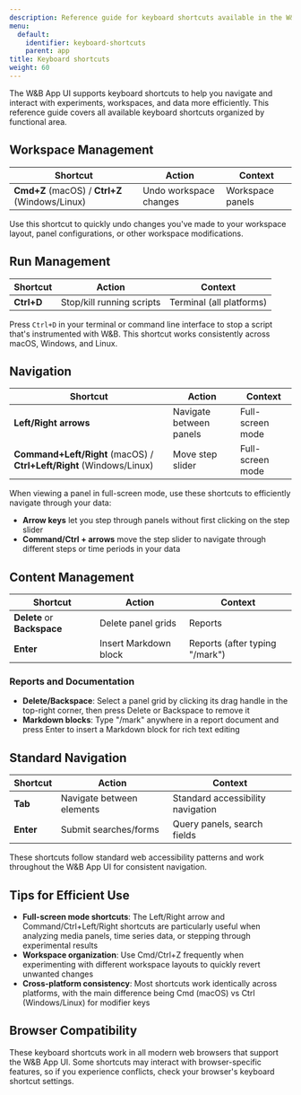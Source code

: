 ```yaml
---
description: Reference guide for keyboard shortcuts available in the W&B App UI
menu:
  default:
    identifier: keyboard-shortcuts
    parent: app
title: Keyboard shortcuts
weight: 60
---
```


The W&B App UI supports keyboard shortcuts to help you navigate and interact with experiments, workspaces, and data more efficiently. This reference guide covers all available keyboard shortcuts organized by functional area.

## Workspace Management

| Shortcut | Action | Context |
|----------|--------|---------|
| **Cmd+Z** (macOS) / **Ctrl+Z** (Windows/Linux) | Undo workspace changes | Workspace panels |

Use this shortcut to quickly undo changes you've made to your workspace layout, panel configurations, or other workspace modifications.

## Run Management

| Shortcut | Action | Context |
|----------|--------|---------|
| **Ctrl+D** | Stop/kill running scripts | Terminal (all platforms) |

Press `Ctrl+D` in your terminal or command line interface to stop a script that's instrumented with W&B. This shortcut works consistently across macOS, Windows, and Linux.

## Navigation

| Shortcut | Action | Context |
|----------|--------|---------|
| **Left/Right arrows** | Navigate between panels | Full-screen mode |
| **Command+Left/Right** (macOS) / **Ctrl+Left/Right** (Windows/Linux) | Move step slider | Full-screen mode |

When viewing a panel in full-screen mode, use these shortcuts to efficiently navigate through your data:
- **Arrow keys** let you step through panels without first clicking on the step slider
- **Command/Ctrl + arrows** move the step slider to navigate through different steps or time periods in your data

## Content Management

| Shortcut | Action | Context |
|----------|--------|---------|
| **Delete** or **Backspace** | Delete panel grids | Reports |
| **Enter** | Insert Markdown block | Reports (after typing "/mark") |

### Reports and Documentation
- **Delete/Backspace**: Select a panel grid by clicking its drag handle in the top-right corner, then press Delete or Backspace to remove it
- **Markdown blocks**: Type "/mark" anywhere in a report document and press Enter to insert a Markdown block for rich text editing

## Standard Navigation

| Shortcut | Action | Context |
|----------|--------|---------|
| **Tab** | Navigate between elements | Standard accessibility navigation |
| **Enter** | Submit searches/forms | Query panels, search fields |

These shortcuts follow standard web accessibility patterns and work throughout the W&B App UI for consistent navigation.

## Tips for Efficient Use

- **Full-screen mode shortcuts**: The Left/Right arrow and Command/Ctrl+Left/Right shortcuts are particularly useful when analyzing media panels, time series data, or stepping through experimental results
- **Workspace organization**: Use Cmd/Ctrl+Z frequently when experimenting with different workspace layouts to quickly revert unwanted changes
- **Cross-platform consistency**: Most shortcuts work identically across platforms, with the main difference being Cmd (macOS) vs Ctrl (Windows/Linux) for modifier keys

## Browser Compatibility

These keyboard shortcuts work in all modern web browsers that support the W&B App UI. Some shortcuts may interact with browser-specific features, so if you experience conflicts, check your browser's keyboard shortcut settings. 